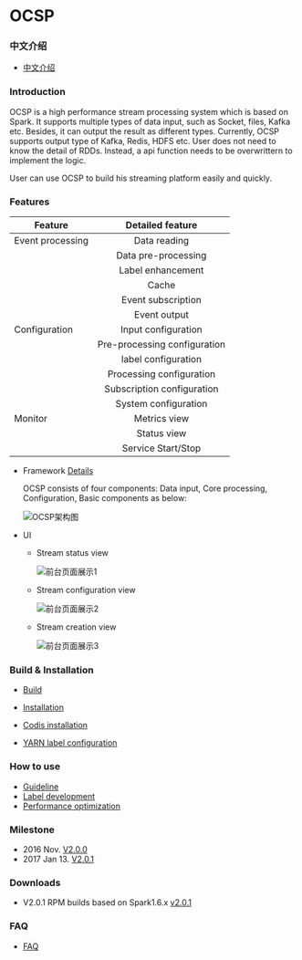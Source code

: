 # OCSP

### 中文介绍

* [中文介绍](https://github.com/OCSP/OCSP_mainline/wiki/OCSP%E4%B8%AD%E6%96%87%E4%BB%8B%E7%BB%8D)

### Introduction

OCSP is a high performance stream processing system which is based on Spark. It supports multiple types of data input, such as Socket, files, Kafka etc. Besides, it can output the result as different types. Currently, OCSP supports output type of Kafka, Redis, HDFS etc. User does not need to know the detail of RDDs. Instead, a api function needs to be overwrittern to implement the logic.

User can use OCSP to build his streaming platform easily and quickly.

### Features

 
| Feature        |   Detailed feature       |
| ------------- |:-------------:|
| Event processing       | Data reading      |
|               | Data pre-processing      |
|               | Label enhancement     |
|               | Cache        |
|               | Event subscription        |
|               | Event output      |
| Configuration | Input configuration  |
|               | Pre-processing configuration  |
|               | label configuration   |
|               | Processing  configuration |
|               | Subscription configuration |
|               | System  configuration  |
| Monitor       | Metrics view  |
|               | Status view  |
|               | Service Start/Stop  |

     

* Framework [Details](https://github.com/OCSP/OCSP_mainline/wiki/OCSP-Architecture)

   OCSP consists of four components: Data input, Core processing, Configuration, Basic components as below:

   ![OCSP架构图](http://ohpsj3ec3.bkt.clouddn.com/overview.png?imageView/2/w/500/q/100)
   
* UI
 
     * Stream status view
 
         ![前台页面展示1](http://ohpsj3ec3.bkt.clouddn.com/web1.png?imageView/2/w/500/q/100)

     * Stream configuration view
     
         ![前台页面展示2](http://ohpsj3ec3.bkt.clouddn.com/web2.png?imageView/2/w/500/q/100)

     * Stream creation view
  
         ![前台页面展示3](http://ohpsj3ec3.bkt.clouddn.com/web3.png?imageView/2/w/500/q/100)


### Build & Installation

* [Build](https://github.com/OCSP/OCSP_mainline/wiki/Compile-Source-Code)

* [Installation](https://github.com/OCSP/OCSP_mainline/wiki/OCSP-Setup)

* [Codis installation](https://github.com/CodisLabs/codis/blob/release3.2/doc/tutorial_en.md)

* [YARN label configuration](https://docs.hortonworks.com/HDPDocuments/HDP2/HDP-2.4.2/bk_yarn_resource_mgt/content/configuring_node_labels.html)

### How to use

* [Guideline](https://github.com/OCSP/OCSP_mainline/wiki/2.1-\(Medivh\)-OCSP-User-Guide)
* [Label development](https://github.com/OCSP/OCSP_mainline/wiki/Customize-Label)
* [Performance optimization](https://github.com/OCSP/OCSP_mainline/wiki/Tuning-OCSP)

### Milestone

*   2016 Nov. [V2.0.0](https://github.com/OCSP/OCSP_mainline/releases/tag/2.0.0) 
*   2017 Jan 13. [V2.0.1](https://github.com/OCSP/OCSP_mainline/releases/tag/2.0.1)

### Downloads
*   V2.0.1 RPM builds based on Spark1.6.x [v2.0.1](https://pan.baidu.com/s/1gfn6hzX)

### FAQ
* [FAQ](https://github.com/OCSP/OCSP_mainline/wiki/FAQ)
